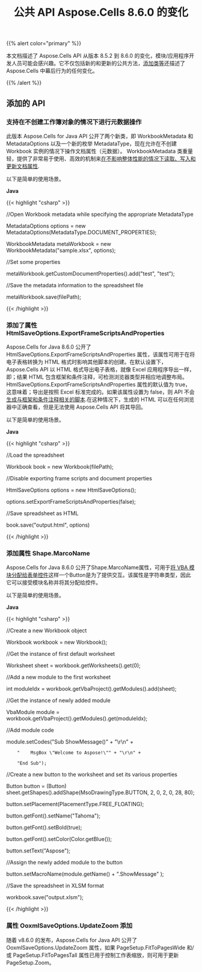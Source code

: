 ﻿---
title: 公共 API Aspose.Cells 8.6.0 的变化
type: docs
weight: 200
url: /zh/java/public-api-changes-in-aspose-cells-8-6-0/
---
{{% alert color="primary" %}} 

本文档描述了 Aspose.Cells API 从版本 8.5.2 到 8.6.0 的变化，模块/应用程序开发人员可能会感兴趣。它不仅包括新的和更新的公共方法，[添加类等](/cells/zh/java/public-api-changes-in-aspose-cells-8-6-0/)还描述了 Aspose.Cells 中幕后行为的任何变化。

{{% /alert %}} 
## **添加的 API**
### **支持在不创建工作簿对象的情况下进行元数据操作**
此版本 Aspose.Cells for Java API 公开了两个新类，即 WorkbookMetadata 和 MetadataOptions 以及一个新的枚举 MetadataType，现在允许在不创建 Workbook 实例的情况下操作文档属性（元数据）。 WorkbookMetadata 类重量轻，提供了非常易于使用、高效的机制来[在不影响整体性能的情况下读取、写入和更新文档属性](/cells/zh/java/using-workbookmetadata/). 

以下是简单的使用场景。

**Java**

{{< highlight "csharp" >}}

 //Open Workbook metadata while specifying the appropriate MetadataType

MetadataOptions options = new MetadataOptions(MetadataType.DOCUMENT_PROPERTIES);

WorkbookMetadata metaWorkbook = new WorkbookMetadata("sample.xlsx", options);

//Set some properties

metaWorkbook.getCustomDocumentProperties().add("test", "test");

//Save the metadata information to the spreadsheet file

metaWorkbook.save(filePath);

{{< /highlight >}}
### **添加了属性 HtmlSaveOptions.ExportFrameScriptsAndProperties**
Aspose.Cells for Java 8.6.0 公开了 HtmlSaveOptions.ExportFrameScriptsAndProperties 属性，该属性可用于在将电子表格转换为 HTML 格式时影响其他脚本的创建。在默认设置下，Aspose.Cells API 以 HTML 格式导出电子表格，就像 Excel 应用程序导出一样，即；结果 HTML 包含框架和条件注释，可检测浏览器类型并相应地调整布局。 HtmlSaveOptions.ExportFrameScriptsAndProperties 属性的默认值为 true，这意味着；导出是按照 Excel 标准完成的。如果该属性设置为 false，则 API 不会[生成与框架和条件注释相关的脚本](/cells/zh/java/disable-exporting-frame-scripts-and-document-properties/).在这种情况下，生成的 HTML 可以在任何浏览器中正确查看，但是无法使用 Aspose.Cells API 将其导回。

以下是简单的使用场景。

**Java**

{{< highlight "csharp" >}}

 //Load the spreadsheet

Workbook book = new Workbook(filePath);

//Disable exporting frame scripts and document properties

HtmlSaveOptions options = new HtmlSaveOptions();

options.setExportFrameScriptsAndProperties(false);

//Save spreadsheet as HTML

book.save("output.html", options)

{{< /highlight >}}
### **添加属性 Shape.MarcoName**
Aspose.Cells for Java 8.6.0 公开了Shape.MarcoName属性，可用于[将 VBA 模块分配给表单控件](/cells/zh/java/assign-macro-code-to-form-control/)这样一个Button是为了提供交互。该属性是字符串类型，因此它可以接受模块名称并将其分配给控件。

以下是简单的使用场景。

**Java**

{{< highlight "csharp" >}}

 //Create a new Workbook object

Workbook workbook = new Workbook();

//Get the instance of first default worksheet

Worksheet sheet = workbook.getWorksheets().get(0);

//Add a new module to the first worksheet

int moduleIdx = workbook.getVbaProject().getModules().add(sheet);

//Get the instance of newly added module

VbaModule module = workbook.getVbaProject().getModules().get(moduleIdx);

//Add module code

module.setCodes("Sub ShowMessage()" + "\r\n" +

        "    MsgBox \"Welcome to Aspose!\"" + "\r\n" +

        "End Sub");

//Create a new button to the worksheet and set its various properties

Button button = (Button) sheet.getShapes().addShape(MsoDrawingType.BUTTON, 2, 0, 2, 0, 28, 80);

button.setPlacement(PlacementType.FREE_FLOATING);

button.getFont().setName("Tahoma");

button.getFont().setBold(true);

button.getFont().setColor(Color.getBlue());

button.setText("Aspose");

//Assign the newly added module to the button

button.setMacroName(module.getName() + ".ShowMessage" );

//Save the spreadsheet in XLSM format

workbook.save("output.xlsm");

{{< /highlight >}}
### **属性 OoxmlSaveOptions.UpdateZoom 添加**
随着 v8.6.0 的发布，Aspose.Cells for Java API 公开了 OoxmlSaveOptions.UpdateZoom 属性，如果 PageSetup.FitToPagesWide 和/或 PageSetup.FitToPagesTall 属性已用于控制工作表缩放，则可用于更新 PageSetup.Zoom。
